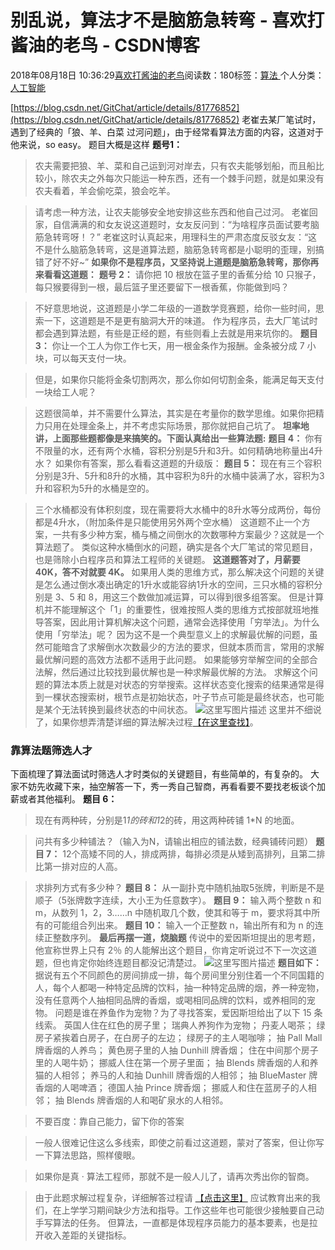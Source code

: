 
# 别乱说，算法才不是脑筋急转弯 - 喜欢打酱油的老鸟 - CSDN博客


2018年08月18日 10:36:29[喜欢打酱油的老鸟](https://me.csdn.net/weixin_42137700)阅读数：180标签：[算法																](https://so.csdn.net/so/search/s.do?q=算法&t=blog)个人分类：[人工智能																](https://blog.csdn.net/weixin_42137700/article/category/7820233)


[https://blog.csdn.net/GitChat/article/details/81776852](https://blog.csdn.net/GitChat/article/details/81776852)
老崔去某厂笔试时，遇到了经典的「狼、羊、白菜 过河问题」，由于经常看算法方面的内容，这道对于他来说，so easy。
题目大概是这样
**题号1：**
> 农夫需要把狼、羊、菜和自己运到河对岸去，只有农夫能够划船，而且船比较小，除农夫之外每次只能运一种东西，还有一个棘手问题，就是如果没有农夫看着，羊会偷吃菜，狼会吃羊。

> 请考虑一种方法，让农夫能够安全地安排这些东西和他自己过河。
老崔回家，自信满满的和女友说这道题时，女友反问到：“为啥程序员面试要考脑筋急转弯呀！？”
老崔这时认真起来，用理科生的严肃态度反驳女友：“这不是什么脑筋急转弯，这是道算法题，脑筋急转弯都是小聪明的歪理，别搞错了好不好~”
**如果你不是程序员，又坚持说上道题是脑筋急转弯，那你再来看看这道题：**
**题号 2：**
> 请你把 10 根放在篮子里的香蕉分给 10 只猴子，每只猴要得到一根，最后篮子里还要留下一根香蕉，你能做到吗？

> 不好意思地说，这道题是小学二年级的一道数学竞赛题，给你一些时间，思索一下，这道题是不是更有脑洞大开的味道。
作为程序员，去大厂笔试时都会遇到算法题，有些是正经的题，有些则看上去就是用来坑你的。
**题目 3：**
> 你让一个工人为你工作七天，用一根金条作为报酬。金条被分成 7 小块，可以每天支付一块。

> 但是，如果你只能将金条切割两次，那么你如何切割金条，能满足每天支付一块给工人呢？

> 这题很简单，并不需要什么算法，其实是在考量你的数学思维。如果你把精力只用在处理金条上，并不考虑实际场景，那你就把自己坑了。
**坦率地讲，上面那些题都像是来搞笑的。下面认真给出一些算法题:**
**题目 4：**
> 你有不限量的水，还有两个水桶，容积分别是5升和3升。如何精确地称量出4升水？
如果你有答案，那么看看这道题的升级版：
**题目 5：**
> 现在有三个容积分别是3升、5升和8升的水桶，其中容积为8升的水桶中装满了水，容积为3升和容积为5升的水桶是空的。

> 三个水桶都没有体积刻度，现在需要将大水桶中的8升水等分成两份，每份都是4升水，（附加条件是只能使用另外两个空水桶）
这道题不止一个方案，一共有多少种方案，桶与桶之间倒水的次数哪种方案最少？这就是一个算法题了。
类似这种水桶倒水的问题，确实是各个大厂笔试的常见题目，也是筛除小白程序员和算法工程师的关键题。
**这道题答对了，月薪要 40K，答不对就要 4K。**
如果用人类的思维方式，那么解决这个问题的关键是怎么通过倒水凑出确定的1升水或能容纳1升水的空间，三只水桶的容积分别是 3、5 和 8，用这三个数做加减运算，可以得到很多组答案。
但是计算机并不能理解这个「1」的重要性，很难按照人类的思维方式按部就班地推导答案，因此用计算机解决这个问题，通常会选择使用「穷举法」。为什么使用「穷举法」呢？
因为这不是一个典型意义上的求解最优解的问题，虽然可能暗含了求解倒水次数最少的方法的要求，但就本质而言，常用的求解最优解问题的高效方法都不适用于此问题。
如果能够穷举解空间的全部合法解，然后通过比较找到最优解也是一种求解最优解的方法。
求解这个问题的算法本质上就是对状态的穷举搜索。这样状态变化搜索的结果通常是得到一棵状态搜索树，根节点是初始状态，叶子节点可能是最终状态，也可能是某个无法转换到最终状态的中间状态。
![这里写图片描述](https://img-blog.csdn.net/2018081714010760)
这里并不细说了，如果你想弄清楚详细的算法解决过程[【在这里查找】](https://gitbook.cn/gitchat/geekbook/5aefd304236f4c533a9230df?utm_source=blog1808171)。
### 靠算法题筛选人才
下面梳理了算法面试时筛选人才时类似的关键题目，有些简单的，有复杂的。
大家不妨先收藏下来，抽空解答一下，秀一秀自己智商，再看看要不要找老板谈个加薪或者其他福利。
**题目 6：**
> 现在有两种砖，分别是1*1的砖和1*2的砖，用这两种砖铺 1*N 的地面。

> 问共有多少种铺法？（输入为N，请输出相应的铺法数，经典铺砖问题）
**题目 7：**
> 12个高矮不同的人，排成两排，每排必须是从矮到高排列，且第二排比第一排对应的人高。

> 求排列方式有多少种？
**题目 8：**
> 从一副扑克中随机抽取5张牌，判断是不是顺子（5张牌数字连续，大小王为任意数字）。
**题目 9：**
> 输入两个整数 n 和 m，从数列 1，2，3……n 中随机取几个数，使其和等于 m，要求将其中所有的可能组合列出来。
**题目 10：**
> 输入一个正整数 n，输出所有和为 n 的连续正整数序列。
**最后再摆一道，烧脑题**
传说中的爱因斯坦提出的思考题，他宣称世界上只有 2％ 的人能解出这个题目，你肯定听说过不下一次这道题，但也肯定你始终连题目都没记清楚过。
![这里写图片描述](https://img-blog.csdn.net/20180817140557122)
**题目如下：**
据说有五个不同颜色的房间排成一排，每个房间里分别住着一个不同国籍的人，每个人都喝一种特定品牌的饮料，抽一种特定品牌的烟，养一种宠物，没有任意两个人抽相同品牌的香烟，或喝相同品牌的饮料，或养相同的宠物。
问题是谁在养鱼作为宠物？为了寻找答案，爱因斯坦给出了以下 15 条线索。
英国人住在红色的房子里；
瑞典人养狗作为宠物；
丹麦人喝茶；
绿房子紧挨着白房子，在白房子的左边；
绿房子的主人喝咖啡；
抽 Pall Mall 牌香烟的人养鸟；
黄色房子里的人抽 Dunhill 牌香烟；
住在中间那个房子里的人喝牛奶；
挪威人住在第一个房子里面；
抽 Blends 牌香烟的人和养猫的人相邻；
养马的人和抽 Dunhill 牌香烟的人相邻；
抽 BlueMaster 牌香烟的人喝啤酒；
德国人抽 Prince 牌香烟；
挪威人和住在蓝房子的人相邻；
抽 Blends 牌香烟的人和喝矿泉水的人相邻。

> 不要百度：靠自己能力，留下你的答案

> 一般人很难记住这么多线索，即使之前看过这道题，蒙对了答案，但让你写一下算法思路，照样傻眼。

> 如果你是真 · 算法工程师，那就不是一般人儿了，请再次秀出你的智商。

> 由于此题求解过程复杂，详细解答过程请
> [【点击这里】](https://gitbook.cn/gitchat/column/5b6d05446b66e3442a2bfa7b?utm_source=blog1808172)
应试教育出来的我们，在上学学习期间缺少方法和指导。工作这些年也可能很少接触要自己动手写算法的任务。
但算法，一直都是体现程序员能力的基本要素，也是拉开收入差距的关键指标。

